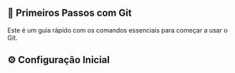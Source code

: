 ## 🚀 Primeiros Passos com Git

Este é um guia rápido com os comandos essenciais para começar a usar o Git.

## ⚙️ Configuração Inicial
